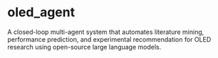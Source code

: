 # oled_agent
A closed-loop multi-agent system that automates literature mining, performance prediction, and experimental recommendation for OLED research using open-source large language models.
